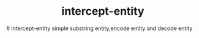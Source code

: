 <h1 align="center">intercept-entity</h1>
# intercept-entity
simple substring entity,encode entity and decode entity 
